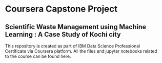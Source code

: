 # Coursera Capstone Project

## Scientific Waste Management using Machine Learning : A Case Study of Kochi city

This repository is created as part of IBM Data Science Professional Certificate via Coursera platform. All the files and jupyter notebooks related to the course can be found here.
